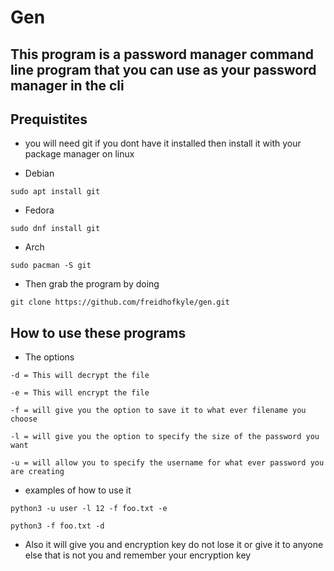 # Gen 

## This program is a password manager command line program that you can use as your password manager in the cli 


## Prequistites 

- you will need git if you dont have it installed then install it with your package manager on linux 

- Debian 

```
sudo apt install git 
```

- Fedora 

```
sudo dnf install git 
```
- Arch

```
sudo pacman -S git 
```

- Then grab the program by doing 

```
git clone https://github.com/freidhofkyle/gen.git
```




## How to use these programs

- The options 

```
-d = This will decrypt the file  
```

```
-e = This will encrypt the file 
```

```
-f = will give you the option to save it to what ever filename you choose 
```

```
-l = will give you the option to specify the size of the password you want 
```

```
-u = will allow you to specify the username for what ever password you are creating 
```

- examples of how to use it 

```
python3 -u user -l 12 -f foo.txt -e
```

```
python3 -f foo.txt -d 
```
- Also it will give you and encryption key do not lose it or give it to anyone else that is not you and remember your encryption key 




